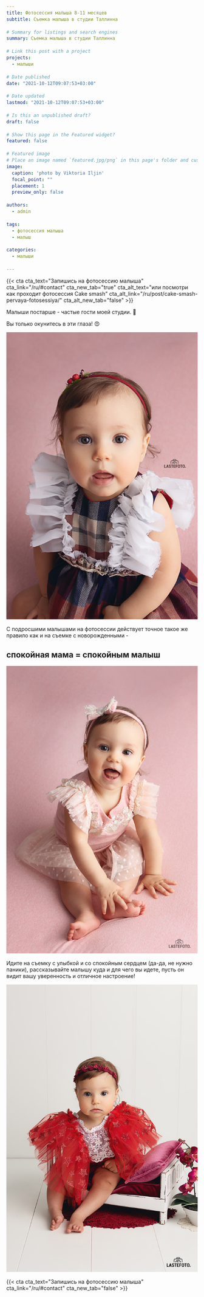 ```yaml
---
title: Фотосессия малыша 8-11 месяцев 
subtitle: Съемка малыша в студии Таллинна

# Summary for listings and search engines
summary: Съемка малыша в студии Таллинна

# Link this post with a project
projects: 
  - малыши

# Date published
date: "2021-10-12T09:07:53+03:00"

# Date updated
lastmod: "2021-10-12T09:07:53+03:00"

# Is this an unpublished draft?
draft: false

# Show this page in the Featured widget?
featured: false

# Featured image
# Place an image named `featured.jpg/png` in this page's folder and customize its options here.
image:
  caption: 'photo by Viktoria Iljin'
  focal_point: ""
  placement: 1
  preview_only: false

authors:
  - admin

tags:
  - фотосессия малыша
  - малыш

categories:
  - малыши

---
```

{{< cta cta_text="Запишись на фотосессию малыша" cta_link="/ru/#contact" cta_new_tab="true" cta_alt_text="или посмотри как проходит фотосессия Cake smash" cta_alt_link="/ru/post/cake-smash-pervaya-fotosessiya/" cta_alt_new_tab="false" >}}

Малыши постарше - частые гости моей студии. 🥰

Вы только окунитесь в эти глаза! 😍

![фотосессия малыша](./fotosessiya-malysha-1.jpg)

С подросшими малышами на фотосессии действует точное такое же правило как и на съемке с новорожденными - 
## спокойная мама = спокойным малыш

![фотосессия малыша в Таллинне](./fotosessiya-malysha-2.jpg)

Идите на съемку с улыбкой и со спокойным сердцем (да-да, не нужно паники), рассказывайте малышу куда и для чего вы идете, пусть он видит вашу уверенность и отличное настроение! 

![фотосессия малыша в студии](./fotosessiya-malysha-3.jpg)

{{< cta cta_text="Запишись на фотосессию малыша" cta_link="/ru/#contact" cta_new_tab="false" >}}